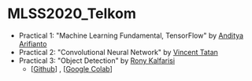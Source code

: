 # MLSS2020_Telkom

* Practical 1: "Machine Learning Fundamental, TensorFlow" by [Anditya Arifianto](https://www.linkedin.com/in/andityaarifianto/)
* Practical 2: "Convolutional Neural Network" by [Vincent Tatan](https://www.linkedin.com/in/vincenttatan/)
* Practical 3: "Object Detection" by [Rony Kalfarisi](https://www.linkedin.com/in/rony-kalfarisi-117861112/)
  * [[Github](https://github.com/ronygustam/MLSS-INDONESIA-2020)] , [[Google Colab](https://colab.research.google.com/github/ronygustam/MLSS-INDONESIA-2020/blob/master/MLSS_practical_session_object_detection_tf2.ipynb)]
